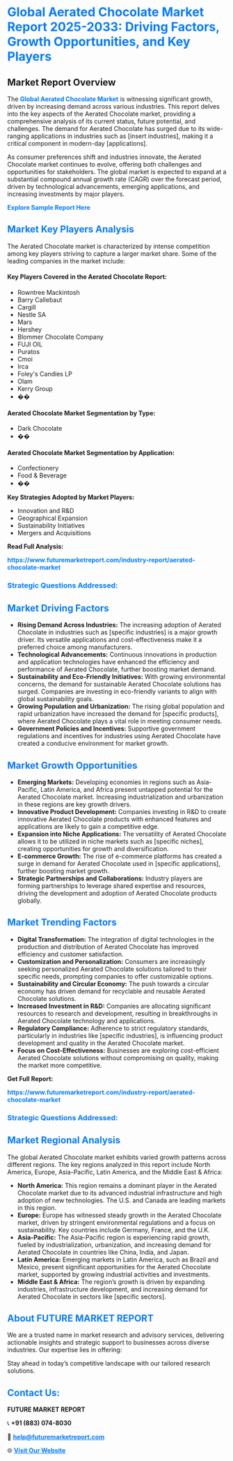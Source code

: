 <h1 style="color: #007BFF;">Global Aerated Chocolate Market Report 2025-2033: Driving Factors, Growth Opportunities, and Key Players</h1>

<section id="overview">
<h2>Market Report Overview</h2>
<p>The <a href="https://www.futuremarketreport.com/industry-report/aerated-chocolate-market" style="color: #007BFF; text-decoration: none;"><strong>Global Aerated Chocolate Market</strong></a> is witnessing significant growth, driven by increasing demand across various industries. This report delves into the key aspects of the Aerated Chocolate market, providing a comprehensive analysis of its current status, future potential, and challenges. The demand for Aerated Chocolate has surged due to its wide-ranging applications in industries such as [insert industries], making it a critical component in modern-day [applications].</p>
<p>As consumer preferences shift and industries innovate, the Aerated Chocolate market continues to evolve, offering both challenges and opportunities for stakeholders. The global market is expected to expand at a substantial compound annual growth rate (CAGR) over the forecast period, driven by technological advancements, emerging applications, and increasing investments by major players.</p>
</section>

<section id="overview">
<p><a href="https://www.futuremarketreport.com/request-sample/reportId=113610" style="color: #007BFF; text-decoration: none;"><strong>Explore Sample Report Here</strong></a></p>
</section>

<section id="key-players">
<h2 style="color: #007BFF;">Market Key Players Analysis</h2>
<p>The Aerated Chocolate market is characterized by intense competition among key players striving to capture a larger market share. Some of the leading companies in the market include:</p>
<h4>Key Players Covered in the Aerated Chocolate Report:</h4>
<ul><li>Rowntree Mackintosh</li><li>Barry Callebaut</li><li>Cargill</li><li>Nestle SA</li><li>Mars</li><li>Hershey</li><li>Blommer Chocolate Company</li><li>FUJI OIL</li><li>Puratos</li><li>Cmoi</li><li>Irca</li><li>Foley&#039;s Candies LP</li><li>Olam</li><li>Kerry Group</li><li>��</li></ul>
<h4>Aerated Chocolate Market Segmentation by Type:</h4>
<ul><li>Dark Chocolate</li><li>��</li></ul>

<h4>Aerated Chocolate Market Segmentation by Application:</h4>
<ul><li>Confectionery</li><li>Food &amp; Beverage</li><li>��</li></ul>
<p><strong>Key Strategies Adopted by Market Players:</strong></p>
<ul>
<li>Innovation and R&D</li>
<li>Geographical Expansion</li>
<li>Sustainability Initiatives</li>
<li>Mergers and Acquisitions</li>
</ul>
</section>

<section>
<p><strong>Read Full Analysis: </strong></p><a href="https://www.futuremarketreport.com/industry-report/aerated-chocolate-market" style="color: #007BFF; text-decoration: none;"><strong>https://www.futuremarketreport.com/industry-report/aerated-chocolate-market</strong></a>
<h3 style="color: #007BFF;">Strategic Questions Addressed:</h3>
</section>

<section id="driving-factors">
<h2 style="color: #007BFF;">Market Driving Factors</h2>
<ul>
<li><strong>Rising Demand Across Industries:</strong> The increasing adoption of Aerated Chocolate in industries such as [specific industries] is a major growth driver. Its versatile applications and cost-effectiveness make it a preferred choice among manufacturers.</li>
<li><strong>Technological Advancements:</strong> Continuous innovations in production and application technologies have enhanced the efficiency and performance of Aerated Chocolate, further boosting market demand.</li>
<li><strong>Sustainability and Eco-Friendly Initiatives:</strong> With growing environmental concerns, the demand for sustainable Aerated Chocolate solutions has surged. Companies are investing in eco-friendly variants to align with global sustainability goals.</li>
<li><strong>Growing Population and Urbanization:</strong> The rising global population and rapid urbanization have increased the demand for [specific products], where Aerated Chocolate plays a vital role in meeting consumer needs.</li>
<li><strong>Government Policies and Incentives:</strong> Supportive government regulations and incentives for industries using Aerated Chocolate have created a conducive environment for market growth.</li>
</ul>
</section>

<section id="growth-opportunities">
<h2 style="color: #007BFF;">Market Growth Opportunities</h2>
<ul>
<li><strong>Emerging Markets:</strong> Developing economies in regions such as Asia-Pacific, Latin America, and Africa present untapped potential for the Aerated Chocolate market. Increasing industrialization and urbanization in these regions are key growth drivers.</li>
<li><strong>Innovative Product Development:</strong> Companies investing in R&D to create innovative Aerated Chocolate products with enhanced features and applications are likely to gain a competitive edge.</li>
<li><strong>Expansion into Niche Applications:</strong> The versatility of Aerated Chocolate allows it to be utilized in niche markets such as [specific niches], creating opportunities for growth and diversification.</li>
<li><strong>E-commerce Growth:</strong> The rise of e-commerce platforms has created a surge in demand for Aerated Chocolate used in [specific applications], further boosting market growth.</li>
<li><strong>Strategic Partnerships and Collaborations:</strong> Industry players are forming partnerships to leverage shared expertise and resources, driving the development and adoption of Aerated Chocolate products globally.</li>
</ul>
</section>

<section id="trending-factors">
<h2 style="color: #007BFF;">Market Trending Factors</h2>
<ul>
<li><strong>Digital Transformation:</strong> The integration of digital technologies in the production and distribution of Aerated Chocolate has improved efficiency and customer satisfaction.</li>
<li><strong>Customization and Personalization:</strong> Consumers are increasingly seeking personalized Aerated Chocolate solutions tailored to their specific needs, prompting companies to offer customizable options.</li>
<li><strong>Sustainability and Circular Economy:</strong> The push towards a circular economy has driven demand for recyclable and reusable Aerated Chocolate solutions.</li>
<li><strong>Increased Investment in R&D:</strong> Companies are allocating significant resources to research and development, resulting in breakthroughs in Aerated Chocolate technology and applications.</li>
<li><strong>Regulatory Compliance:</strong> Adherence to strict regulatory standards, particularly in industries like [specific industries], is influencing product development and quality in the Aerated Chocolate market.</li>
<li><strong>Focus on Cost-Effectiveness:</strong> Businesses are exploring cost-efficient Aerated Chocolate solutions without compromising on quality, making the market more competitive.</li>
</ul>
</section>

<section>
<p><strong>Get Full Report: </strong></p><a href="https://www.futuremarketreport.com/industry-report/aerated-chocolate-market" style="color: #007BFF; text-decoration: none;"><strong>https://www.futuremarketreport.com/industry-report/aerated-chocolate-market</strong></a>
<h3 style="color: #007BFF;">Strategic Questions Addressed:</h3>
</section>


<section id="regional-analysis">
<h2 style="color: #007BFF;">Market Regional Analysis</h2>
<p>The global Aerated Chocolate market exhibits varied growth patterns across different regions. The key regions analyzed in this report include North America, Europe, Asia-Pacific, Latin America, and the Middle East & Africa:</p>
<ul>
<li><strong>North America:</strong> This region remains a dominant player in the Aerated Chocolate market due to its advanced industrial infrastructure and high adoption of new technologies. The U.S. and Canada are leading markets in this region.</li>
<li><strong>Europe:</strong> Europe has witnessed steady growth in the Aerated Chocolate market, driven by stringent environmental regulations and a focus on sustainability. Key countries include Germany, France, and the U.K.</li>
<li><strong>Asia-Pacific:</strong> The Asia-Pacific region is experiencing rapid growth, fueled by industrialization, urbanization, and increasing demand for Aerated Chocolate in countries like China, India, and Japan.</li>
<li><strong>Latin America:</strong> Emerging markets in Latin America, such as Brazil and Mexico, present significant opportunities for the Aerated Chocolate market, supported by growing industrial activities and investments.</li>
<li><strong>Middle East & Africa:</strong> The region’s growth is driven by expanding industries, infrastructure development, and increasing demand for Aerated Chocolate in sectors like [specific sectors].</li>
</ul>
</section>

<footer>
<h2 style="color: #007BFF;">About FUTURE MARKET REPORT</h2>
<p>We are a trusted name in market research and advisory services, delivering actionable insights and strategic support to businesses across diverse industries. Our expertise lies in offering:</p>

<p>Stay ahead in today’s competitive landscape with our tailored research solutions.</p>

<h2 style="color: #007BFF;">Contact Us:</h2>
<p><strong>FUTURE MARKET REPORT</strong></p>
<p>📞 <strong>+91 (883) 074-8030</strong></p>
<p>📧 <strong><a href="mailto:help@futuremarketreport.com" style="color: #007BFF;">help@futuremarketreport.com</a></strong></p>
<p>🌐 <strong><a href="https://www.futuremarketreport.com/" style="color: #007BFF;">Visit Our Website</a></strong></p>
</footer>